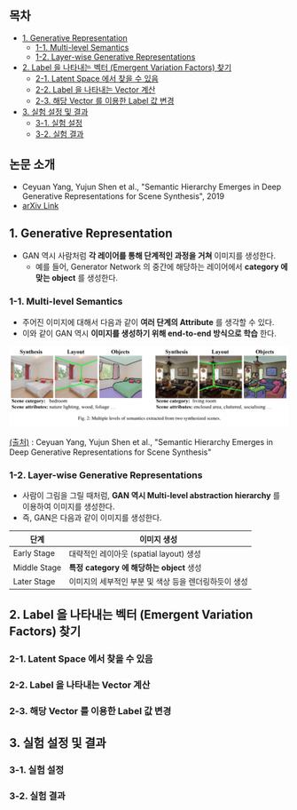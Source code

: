 ## 목차

* [1. Generative Representation](#1-generative-representation)
  * [1-1. Multi-level Semantics](#1-1-multi-level-semantics)
  * [1-2. Layer-wise Generative Representations](#1-2-layer-wise-generative-representations)
* [2. Label 을 나타내는 벡터 (Emergent Variation Factors) 찾기](#2-label-을-나타내는-벡터-emergent-variation-factors-찾기)
  * [2-1. Latent Space 에서 찾을 수 있음](#2-1-latent-space-에서-찾을-수-있음)
  * [2-2. Label 을 나타내는 Vector 계산](#2-2-label-을-나타내는-vector-계산)
  * [2-3. 해당 Vector 를 이용한 Label 값 변경](#2-3-해당-vector-를-이용한-label-값-변경)
* [3. 실험 설정 및 결과](#3-실험-설정-및-결과)
  * [3-1. 실험 설정](#3-1-실험-설정)
  * [3-2. 실험 결과](#3-2-실험-결과)

## 논문 소개

* Ceyuan Yang, Yujun Shen et al., "Semantic Hierarchy Emerges in Deep Generative Representations for Scene Synthesis", 2019
* [arXiv Link](https://arxiv.org/pdf/1911.09267)

## 1. Generative Representation

* GAN 역시 사람처럼 **각 레이어를 통해 단계적인 과정을 거쳐** 이미지를 생성한다.
  * 예를 들어, Generator Network 의 중간에 해당하는 레이어에서 **category 에 맞는 object** 를 생성한다.

### 1-1. Multi-level Semantics

* 주어진 이미지에 대해서 다음과 같이 **여러 단계의 Attribute** 를 생각할 수 있다.
* 이와 같이 GAN 역시 **이미지를 생성하기 위해 end-to-end 방식으로 학습** 한다.

![image](../images/StyleGANVectorFind_1.PNG)

[(출처)](https://arxiv.org/pdf/2012.09036) : Ceyuan Yang, Yujun Shen et al., "Semantic Hierarchy Emerges in Deep Generative Representations for Scene Synthesis"

### 1-2. Layer-wise Generative Representations

* 사람이 그림을 그릴 때처럼, **GAN 역시 Multi-level abstraction hierarchy** 를 이용하여 이미지를 생성한다.
* 즉, GAN은 다음과 같이 이미지를 생성한다.

| 단계           | 이미지 생성                           |
|--------------|----------------------------------|
| Early Stage  | 대략적인 레이아웃 (spatial layout) 생성    |
| Middle Stage | **특정 category 에 해당하는 object** 생성 |
| Later Stage  | 이미지의 세부적인 부분 및 색상 등을 렌더링하듯이 생성   |

## 2. Label 을 나타내는 벡터 (Emergent Variation Factors) 찾기

### 2-1. Latent Space 에서 찾을 수 있음

### 2-2. Label 을 나타내는 Vector 계산

### 2-3. 해당 Vector 를 이용한 Label 값 변경

## 3. 실험 설정 및 결과

### 3-1. 실험 설정

### 3-2. 실험 결과